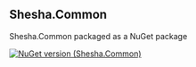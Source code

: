 ## Shesha.Common  

Shesha.Common packaged as a NuGet package

[![NuGet version (Shesha.Common)](https://img.shields.io/nuget/v/Shesha.Common?style=flat-square)](https://www.nuget.org/packages/Shesha.Common/)
